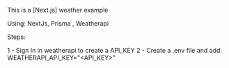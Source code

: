 This is a [Next.js] weather example

Using:
NextJs, Prisma <PostgreSql>, Weatherapi

Steps:

1 - Sign In in weatherapi to create a API_KEY
2 - Create a .env file and add:
    WEATHERAPI_API_KEY="<API_KEY>"
